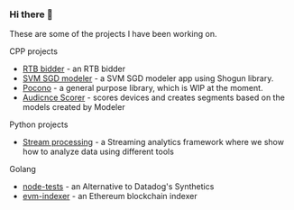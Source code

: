 ### Hi there 👋

These are some of the projects I have been working on. 

CPP projects
- [RTB bidder](https://bitbucket.org/nomadini/bidder/src/master/README.md) - an RTB bidder
- [SVM SGD modeler](https://bitbucket.org/nomadini/modeler/src/master/README.md) - a SVM SGD modeler app using Shogun library.
- [Pocono](https://bitbucket.org/nomadini/pocono/src/master/) - a general purpose library, which is WIP at the moment.
- [Audicnce Scorer](https://bitbucket.org/nomadini/scorer/src/master/README.md) - scores devices and creates segments based on the models created by Modeler


Python projects
- [Stream processing](https://bitbucket.org/nomadini/streamprocessing/README.md) -  a Streaming analytics framework where we show how to analyze data using different tools

Golang

- [node-tests](https://bitbucket.org/nomadini/node-test/src/master/) - an Alternative to Datadog's Synthetics
- [evm-indexer](https://bitbucket.org/nomadini/evm-indexer/src/master/README.md) - an Ethereum blockchain indexer

<!--
**taabodim/taabodim** is a ✨ _special_ ✨ repository because its `README.md` (this file) appears on your GitHub profile.

Here are some ideas to get you started:

- 🔭 I’m currently working on ...
- 🌱 I’m currently learning ...
- 👯 I’m looking to collaborate on ...
- 🤔 I’m looking for help with ...
- 💬 Ask me about ...
- 📫 How to reach me: ...
- 😄 Pronouns: ...
- ⚡ Fun fact: ...
-->
